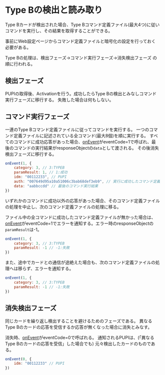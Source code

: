 # Type Bの検出と読み取り

Type Bカードが検出された場合、Type Bコマンド定義ファイル(最大4つ)に従いコマンドを実行し、その結果を取得することができる。

事前にWeb設定ページからコマンド定義ファイルと暗号化の設定を行っておく必要がある。


Type Bの処理は、検出フェーズ→コマンド実行フェーズ→消失検出フェーズ の順に行われる。


## 検出フェーズ

PUPIの取得後、Activationを行う。成功したらType Bの検出とみなしコマンド実行フェーズに移行する。
失敗した場合は何もしない。

## コマンド実行フェーズ

一連のType Bコマンド定義ファイルに従ってコマンドを実行する。
一つのコマンド定義ファイルに記述されている全コマンド(最大8個)を順に実行する。
すべてのコマンドに成功応答があった場合、[onEvent](paramonevent.md)がeventCode=1で呼ばれ、最後のコマンドの実行結果がresponseObjectの`data`として渡される。
その後消失検出フェーズに移行する。

```js
onEvent(1, {
    category: 3, // 3:TYPEB
    paramResult: 1, // 1:成功
    idm: "00112233", // PUPI
    auth: "007649d95a10a51006c3bab68def3eb9", // 実行に成功したコマンド定義ファイルのMD5   
    data: "aabbccdd" // 最後のコマンド実行結果
})
```

いずれかのコマンドに成功以外の応答があった場合、そのコマンド定義ファイルの処理を中止し、次のコマンド定義ファイルの処理に移る。

ファイル中の全コマンドに成功したコマンド定義ファイルが無かった場合は、[onEvent](paramonevent.md)がeventCode=1でエラーを通知する。エラー時のresponseObjectの`paramResult`は-1。

```js
onEvent(1, {
    category: 3, // 3:TYPEB
    paramResult: -1 // -1:失敗
})
```

また、途中でカードとの通信が途絶えた場合も、次のコマンド定義ファイルの処理へは移らず、エラーを通知する。

```js
onEvent(1, {
    category: 3, // 3:TYPEB
    paramResult: -1 // -1:失敗
})
```

## 消失検出フェーズ

同じカードを繰り返し検出することを避けるためのフェーズである。
異なるType Bのカードの応答を受信するか応答が無くなった場合に消失とみなす。

消失時、[onEvent](paramonevent.md)がeventCode=0で呼ばれる。
通知されるPUPIは、(「異なるType Bのカードの応答を受信」した場合でも) 元々検出したカードのものである。

```js
onEvent(0, {
    idm: "00112233" // PUPI
})
```
